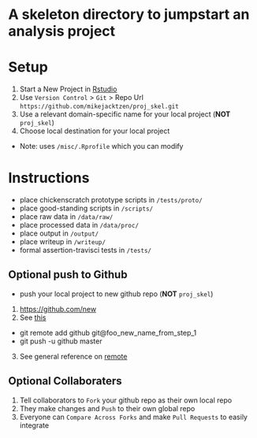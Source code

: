 # A skeleton directory to jumpstart an analysis project

# Setup

1. Start a New Project in [Rstudio](https://www.rstudio.com/) 
2. Use `Version Control` > `Git` > Repo Url `https://github.com/mikejacktzen/proj_skel.git`
3. Use a relevant domain-specific name for your local project (**NOT** `proj_skel`)
4. Choose local destination for your local project

* Note: uses `/misc/.Rprofile` which you can modify


# Instructions

* place chickenscratch prototype scripts in `/tests/proto/`
* place good-standing scripts in `/scripts/`
* place raw data in `/data/raw/`
* place processed data in `/data/proc/`
* place output in `/output/`
* place writeup in `/writeup/`
* formal assertion-travisci tests in `/tests/`

## Optional push to Github
* push your local project to new github repo (**NOT** `proj_skel`)
1. https://github.com/new
2. See [this](http://r-pkgs.had.co.nz/git.html#github-init)
* git remote add github git@foo_new_name_from_step_1
* git push -u github master
3. See general reference on [remote](https://git-scm.com/book/en/v2/Git-Basics-Working-with-Remotes)

## Optional Collaboraters
1. Tell collaborators to `Fork` your github repo as their own local repo
2. They make changes and `Push` to their own global repo
3. Everyone can `Compare Across Forks` and make `Pull Requests` to easily integrate
